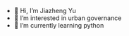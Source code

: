 - 👋 Hi, I’m Jiazheng Yu
- 👀 I’m interested in urban governance
- 🌱 I’m currently learning python


<!---
yu95022024/yu95022024 is a ✨ special ✨ repository because its `README.md` (this file) appears on your GitHub profile.
You can click the Preview link to take a look at your changes.
--->
